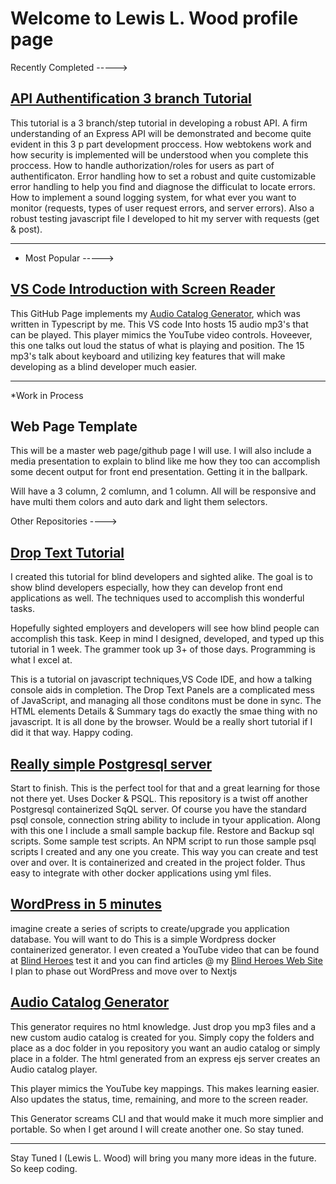 # Welcome to Lewis L. Wood profile page

Recently Completed ----->

## [API Authentification 3 branch Tutorial](https://lewislwood.github.io/jwt-auth-role-express/)

This tutorial is a 3 branch/step tutorial in developing a robust API. A firm understanding of an Express API will be demonstrated and become quite evident in this 3 p part development proccess. How webtokens work and how security is implemented will be understood when you complete this proccess. How to handle authorization/roles for users as part of authentificaton. Error handling how to set a robust and quite customizable error handling to help you find and diagnose the difficulat to locate errors. How to implement a sound logging system, for what ever you want to monitor (requests, types of user request errors, and server errors). Also a robust testing javascript file I developed to hit my server with requests (get & post).

--------

* Most Popular ----->

## [VS Code Introduction with Screen Reader](https://lewislwood.github.io/vsCode-Intro-Screen-Reader/)

This GitHub Page implements my [Audio Catalog Generator](http://lewislwood.github.io/ac-gen), which was written in Typescript by me. This VS code Into hosts 15 audio mp3's that can be played. This player mimics the YouTube video controls. Hoveever, this one talks out loud the status of what is playing and position. The 15 mp3's talk about keyboard and utilizing key features that will make developing as a blind developer much easier.

--------

   *Work in Process

## Web Page Template

This will be a master web page/github page I will use. I will also include a media presentation to explain to blind like me how they too can accomplish some decent output for front end presentation. Getting it in the ballpark.

 Will have a 3 column, 2 comlumn, and 1 column. All will be responsive and have multi them colors and auto dark and light them selectors.

Other Repositories ---->

## [Drop Text Tutorial](http://lewislwood.github.io/drop-text-tutorial)

I created this tutorial for blind developers and sighted alike. The goal is to show blind developers especially, how they can develop front end applications as well.  The techniques used to accomplish this wonderful tasks.

Hopefully sighted employers and developers will see how blind people can accomplish this task.  Keep in mind I designed, developed, and typed up this tutorial in 1 week. The grammer took up  3+ of those days. Programming is what I excel at.

This is a tutorial on javascript techniques,VS Code IDE, and how a talking console aids in completion. The Drop Text Panels are a complicated mess of JavaScript, and managing all those conditons must be done in sync. The HTML elements Details & Summary tags do exactly the smae thing with no javascript. It is all done by the browser. Would be a really short tutorial if I did it that way.  Happy coding.

## [Really simple Postgresql server](https://github.com/lewislwood/postgresql-persistent-connect)

Start to finish. This is the perfect tool for that and a great learning for those not there yet. Uses Docker & PSQL.
This repository is a twist off another Postgresql containerized SqQL server. Of course you have the standard psql console, connection string ability to include in tyour application. Along with this one I include a small sample backup file. Restore and Backup sql scripts. Some sample  test scripts. An NPM script to run those sample psql scripts I created and any  one you create. This way you can create and test over and over. It is containerized and created in the project folder. Thus easy to integrate with other docker applications using yml files.

## [WordPress in 5 minutes](https://github.com/lewislwood/wordpress-developer-docker)

imagine create a series of scripts to create/upgrade you application database. You will want to do This is a simple Wordpress docker containerized generator. I even created a YouTube video that can be found at [Blind Heroes](http://youtube.com/@blindheroes.org) test it and you can find articles @ my [Blind Heroes Web Site](http://blindheroes.org)  I plan to phase out WordPress and move over to Nextjs

## [Audio Catalog Generator](http://lewislwood.github.io/ac-gen)

 This generator requires no html knowledge. Just drop you mp3 files and a new custom audio catalog is created for you. Simply copy the folders and place as a doc folder in you repository you want an audio catalog or simply place in a folder. The html generated from an express ejs server creates an Audio catalog player.

 This player mimics the YouTube key mappings. This makes learning easier. Also updates the status, time, remaining, and more to the screen reader.

 This Generator screams CLI and that would make it much more simplier and portable. So when I get around I will create another one. So stay tuned.

--------

Stay Tuned I (Lewis L. Wood) will bring you many more ideas in the future. So keep coding.
